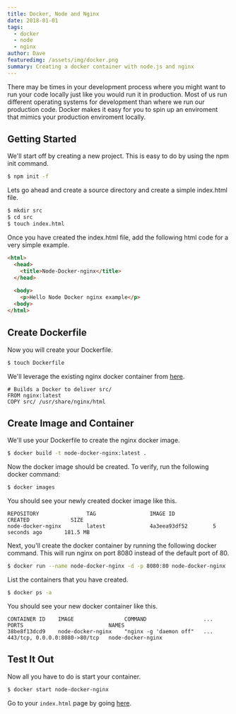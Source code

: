 ```yaml
---
title: Docker, Node and Nginx
date: 2018-01-01
tags: 
  - docker
  - node
  - nginx
author: Dave
featuredimg: /assets/img/docker.png
summary: Creating a docker container with node.js and nginx
---
```


There may be times in your development process where you might want to run your code locally just like you would run it in production. Most of us run different operating systems for development than where we run our production code. Docker makes it easy for you to spin up an enviroment that mimics your production enviroment locally.

## Getting Started
We'll start off by creating a new project. This is easy to do by using the npm init command.

```bash
$ npm init -f
```

Lets go ahead and create a source directory and create a simple index.html file.

```bash
$ mkdir src
$ cd src
$ touch index.html
```

Once you have created the index.html file, add the following html code for a very simple example.

```html
<html>
  <head>
    <title>Node-Docker-nginx</title>
  </head>
  
  <body>
    <p>Hello Node Docker nginx example</p>
  <body>
</html>
```

## Create Dockerfile
Now you will create your Dockerfile.

```bash
$ touch Dockerfile
```

We'll leverage the existing nginx docker container from [here](https://hub.docker.com/_/nginx/).

```
# Builds a Docker to deliver src/
FROM nginx:latest
COPY src/ /usr/share/nginx/html
```

## Create Image and Container
We'll use your Dockerfile to create the nginx docker image.

```bash
$ docker build -t node-docker-nginx:latest .
```

Now the docker image should be created. To verify, run the following docker command:

```bash
$ docker images
```

You should see your newly created docker image like this.

```
REPOSITORY               TAG                 IMAGE ID            CREATED             SIZE
node-docker-nginx        latest              4a3eea93df52        5 seconds ago       181.5 MB
```

Next, you'll create the docker container by running the following docker command. This will run nginx on port 8080 instead of the default port of 80.

```bash
$ docker run --name node-docker-nginx -d -p 8080:80 node-docker-nginx
```

List the containers that you have created.

```bash
$ docker ps -a
```

You should see your new docker container like this.

```
CONTAINER ID    IMAGE                COMMAND                  ...   PORTS                           NAMES
38be8f13dcd9    node-docker-nginx    "nginx -g 'daemon off"   ...   443/tcp, 0.0.0.0:8080->80/tcp   node-docker-nginx
```

## Test It Out
Now all you have to do is start your container.

```bash
$ docker start node-docker-nginx
```

Go to your `index.html` page by going [here](http://localhost:8080/).